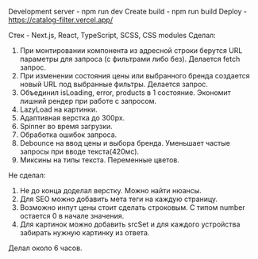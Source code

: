 Development server - npm run dev
Create build - npm run build
Deploy - https://catalog-filter.vercel.app/

Стек - Next.js, React, TypeScript, SCSS, CSS modules
Сделал:
1) При монтировании компонента из адресной строки берутся URL параметры для запроса (с фильтрами либо без). Делается fetch запрос.
2) При изменении состояния цены или выбранного бренда создается новый URL под выбранные фильтры. Делается запрос.
3) Объединил isLoading, error, products в 1 состояние. Экономит лишний рендер при работе с запросом.
4) LazyLoad на картинки.
5) Адаптивная верстка до 300px.
6) Spinner во время загрузки.
7) Обработка ошибок запроса.
8) Debounce на ввод цены и выбора бренда. Уменьшает частые запросы при вводе текста(420мс).
9) Миксины на типы текста. Переменные цветов.

Не сделал:
1) Не до конца доделал верстку. Можно найти нюансы.
2) Для SEO можно добавить мета теги на каждую страницу.
3) Возможно инпут цены стоит сделать строковым. С типом number остается 0 в начале значения.
4) Для картинок можно добавить srcSet и для каждого устройства забирать нужную картинку из ответа.

Делал около 6 часов.
